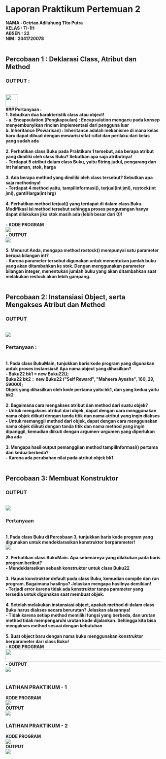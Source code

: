 # Laporan Praktikum Pertemuan 2
<b>NAMA : Octrian Adiluhung TIto Putra<b><br>
<b>KELAS : TI-1H<b><br>
<b>ABSEN : 22<b><br>
<b>NIM : 2341720078<b><br>
<br>

## Percobaan 1 : Deklarasi Class, Atribut dan Method 
### OUTPUT : 
<br>
<img src="percobaan 1.png" height="40px">
<br>
### Pertanyaan :
<br>
1. Sebutkan dua karakteristik class atau object! 
<br> - a. Encapsulation (Pengkapsulan) : Encapsulation mengacu pada konsep menyembunyikan rincian implementasi dari pengguna luar 
<br> b. Inheritance (Pewarisan) : Inheritance adalah mekanisme di mana kelas baru dapat dibuat dengan mewarisi sifat-sifat dan perilaku dari kelas yang sudah ada <br><br>
2. Perhatikan class Buku pada Praktikum 1 tersebut, ada berapa atribut yang dimiliki oleh class 
Buku? Sebutkan apa saja atributnya! 
<br> - Terdapat 5 atribut dalam class Buku, yaitu String judul, pengarang dan int halaman, stok, harga<br><br>
3. Ada berapa method yang dimiliki oleh class tersebut? Sebutkan apa saja methodnya! 
<br> - Terdapat 4 method yaitu, tampilInformasi(), terjual(int jml), restock(int jml), gantiHarga(int hrg)<br><br>
4. Perhatikan method terjual() yang terdapat di dalam class Buku. Modifikasi isi method tersebut 
sehingga proses pengurangan hanya dapat dilakukan jika stok masih ada (lebih besar dari 0)! 
<br><br> - KODE PROGRAM
<br> <img src="terjual.png">
<br> - OUTPUT
<br> <img src="modif percobaan 1.png">
<br><br>
5. Menurut Anda, mengapa method restock() mempunyai satu parameter berupa bilangan int? 
<br> - Karena parameter tersebut digunakan untuk menentukan jumlah buku yang akan ditambahkan ke stok. Dengan menggunakan parameter bilangan integer, menentukan jumlah buku yang akan ditambahkan saat melakukan restock akan lebih gampang.<br><br>

## Percobaan 2: Instansiasi Object, serta Mengakses Atribut dan Method
### OUTPUT 
<br>
<img src="percobaan 2.png">

### Pertanyaan :
<br>
1. Pada class BukuMain, tunjukkan baris kode program yang digunakan untuk proses instansiasi! 
Apa nama object yang dihasilkan? 
<br> - Buku22 bk1 = new Buku22();<br>
Buku22 bk2 = new Buku22 ("Self Reward", "Maheera Ayesha", 160, 29, 59000);
<br> Objek yang dihasilkan oleh kode pertama yaitu bk1, dan yang kedua yaitu bk2<br><br>
2. Bagaimana cara mengakses atribut dan method dari suatu objek? 
<br> - Untuk mengakses atribut dari objek, dapat dengan cara menggunakan nama objek diikuti dengan tanda titik dan nama atribut yang ingin diakses<br>
- Untuk memanggil method dari objek, dapat dengan cara menggunakan nama objek diikuti dengan tanda titik dan nama method yang ingin dipanggil, kemudian diikuti dengan argumen-argumen yang diperlukan jika ada<br><br>
3. Mengapa hasil output pemanggilan method tampilInformasi() pertama dan kedua berbeda?
<br> - Karena ada perubahan nilai pada atribut objek bk1
<br><br>

## Percobaan 3: Membuat Konstruktor
### OUTPUT
<br>
<img src="percobaan 3.png">

### Pertanyaan
<br>
1. Pada class Buku di Percobaan 3, tunjukkan baris kode program yang digunakan untuk
mendeklarasikan konstruktor berparameter! 
<br>  <img src="konstruktor.png">
<br><br>
2. Perhatikan class BukuMain. Apa sebenarnya yang dilakukan pada baris program berikut?
<br> - Mendeklarasikan sebuah konstruktor untuk class Buku22
<br><br>
3. Hapus konstruktor default pada class Buku, kemudian compile dan run program. Bagaimana 
hasilnya? Jelaskan mengapa hasilnya demikian!
<br> - Terjadi error karena tidak ada konstruktor tanpa parameter yang tersedia untuk digunakan saat membuat objek.<br><br>
4. Setelah melakukan instansiasi object, apakah method di dalam class Buku harus diakses
secara berurutan? Jelaskan alasannya! 
<br> - Tidak karena setiap method memiliki fungsi yang berbeda, dan urutan method tidak mempengaruhi urutan kode dijalankan. Sehingga kita bisa mengakses method sesuai dengan kebutuhan
<br><br>
5. Buat object baru dengan nama buku<NamaMahasiswa> menggunakan konstruktor 
berparameter dari class Buku!
<br> - KODE PROGRAM
<br> <img src="new object.png" width = 1000 px height = 40px>
<br> - OUTPUT
<br>
<img src="output new object.png">
<br><br>

### LATIHAN PRAKTIKUM - 1
KODE PROGRAM
<br>
<img src="soal 1.png">
<br>
OUTPUT
<br>
<img src="output 1.png">

### LATIHAN PRAKTIKUM - 2
KODE PROGRAM
<br>
<img src="soal 2.png">
<br>
OUTPUT
<br>
<img src="output 2.png">